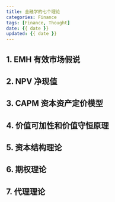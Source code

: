 ```yaml
---
title: 金融学的七个理论
categories: Finance
tags: [Finance, Thought]
date: {{ date }}
updated: {{ date }}
---
```


## 1. EMH 有效市场假说

## 2. NPV 净现值

## 3. CAPM 资本资产定价模型

## 4. 价值可加性和价值守恒原理

## 5. 资本结构理论

## 6. 期权理论

## 7. 代理理论


